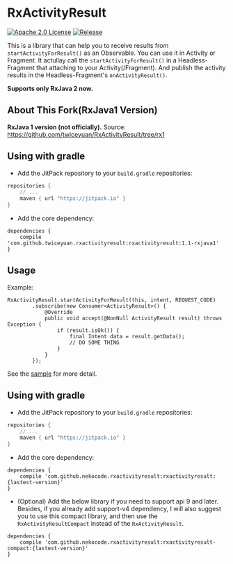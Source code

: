 # RxActivityResult
[![Apache 2.0 License](https://img.shields.io/badge/license-Apache%202.0-blue.svg?style=flat)](http://www.apache.org/licenses/LICENSE-2.0.html) [![Release](https://img.shields.io/github/release/nekocode/RxActivityResult.svg?label=Jitpack)](https://jitpack.io/#nekocode/RxActivityResult)

This is a library that can help you to receive results from `startActivityForResult()` as an Observable. You can use it in Activity or Fragment. It actullay call the `startActivityForResult()` in a Headless-Fragment that attaching to your Activity(/Fragment). And publish the activity results in the Headless-Fragment's `onActivityResult()`.

**Supports only RxJava 2 now.**

## About This Fork(RxJava1 Version)

**RxJava 1 version (not officially).**
Source: https://github.com/twiceyuan/RxActivityResult/tree/rx1

## Using with gradle
- Add the JitPack repository to your `build.gradle` repositories:

```gradle
repositories {
    // ...
    maven { url "https://jitpack.io" }
}
```

- Add the core dependency:

```
dependencies {
    compile 'com.github.twiceyuan.rxactivityresult:rxactivityresult:1.1-rxjava1'
}
```

## Usage

Example:

```
RxActivityResult.startActivityForResult(this, intent, REQUEST_CODE)
        .subscribe(new Consumer<ActivityResult>() {
            @Override
            public void accept(@NonNull ActivityResult result) throws Exception {
                if (result.isOk()) {
                    final Intent data = result.getData();
                    // DO SOME THING
                }
            }
        });
```

See the [sample](sample/src/main/java/cn/nekocode/rxactivityresult/sample/MainActivity.java) for more detail.

## Using with gradle
- Add the JitPack repository to your `build.gradle` repositories:

```gradle
repositories {
    // ...
    maven { url "https://jitpack.io" }
}
```

- Add the core dependency:

```
dependencies {
    compile 'com.github.nekocode.rxactivityresult:rxactivityresult:{lastest-version}'
}
```

- (Optional) Add the below library if you need to support api 9 and later. Besides, if you already add support-v4 dependency, I will also suggest you to use this compact library, and then use the `RxActivityResultCompact` instead of the `RxActivityResult`.

```
dependencies {
    compile 'com.github.nekocode.rxactivityresult:rxactivityresult-compact:{lastest-version}'
}
```
